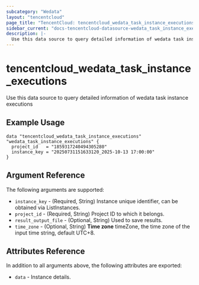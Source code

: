 ```yaml
---
subcategory: "Wedata"
layout: "tencentcloud"
page_title: "TencentCloud: tencentcloud_wedata_task_instance_executions"
sidebar_current: "docs-tencentcloud-datasource-wedata_task_instance_executions"
description: |-
  Use this data source to query detailed information of wedata task instance executions
---
```


# tencentcloud_wedata_task_instance_executions

Use this data source to query detailed information of wedata task instance executions

## Example Usage

```hcl
data "tencentcloud_wedata_task_instance_executions" "wedata_task_instance_executions" {
  project_id   = "1859317240494305280"
  instance_key = "20250731151633120_2025-10-13 17:00:00"
}
```

## Argument Reference

The following arguments are supported:

* `instance_key` - (Required, String) Instance unique identifier, can be obtained via ListInstances.
* `project_id` - (Required, String) Project ID to which it belongs.
* `result_output_file` - (Optional, String) Used to save results.
* `time_zone` - (Optional, String) **Time zone** timeZone, the time zone of the input time string, default UTC+8.

## Attributes Reference

In addition to all arguments above, the following attributes are exported:

* `data` - Instance details.


